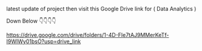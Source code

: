 latest update of project then visit this Google Drive link for ( Data Analytics )

Down Below 👇👇👇👇

https://drive.google.com/drive/folders/1-4D-Fle7tAJ9MMerKeTf-I9WIWy01bsO?usp=drive_link
